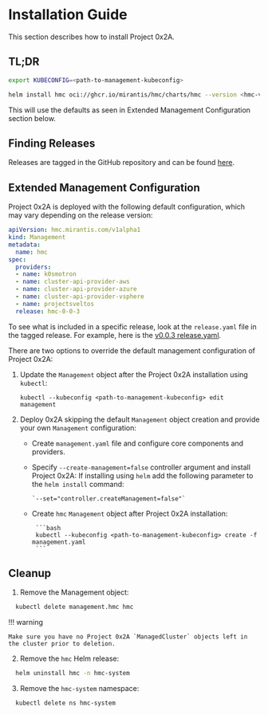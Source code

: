 # Installation Guide

This section describes how to install Project 0x2A.

## TL;DR

```bash
export KUBECONFIG=<path-to-management-kubeconfig>
```

```bash
helm install hmc oci://ghcr.io/mirantis/hmc/charts/hmc --version <hmc-version> -n hmc-system --create-namespace
```

This will use the defaults as seen in Extended Management Configuration section below.

## Finding Releases

Releases are tagged in the GitHub repository and can be found [here](https://github.com/Mirantis/hmc/tags).

## Extended Management Configuration

Project 0x2A is deployed with the following default configuration, which may vary
depending on the release version:

```yaml
apiVersion: hmc.mirantis.com/v1alpha1
kind: Management
metadata:
  name: hmc
spec:
  providers:
  - name: k0smotron
  - name: cluster-api-provider-aws
  - name: cluster-api-provider-azure
  - name: cluster-api-provider-vsphere
  - name: projectsveltos
  release: hmc-0-0-3
```
To see what is included in a specific release, look at the `release.yaml` file in the tagged release.
For example, here is the [v0.0.3 release.yaml](https://github.com/Mirantis/hmc/releases/download/v0.0.3/release.yaml).

There are two options to override the default management configuration of Project 0x2A:

1. Update the `Management` object after the Project 0x2A installation using `kubectl`:

    `kubectl --kubeconfig <path-to-management-kubeconfig> edit management`

2. Deploy 0x2A skipping the default `Management` object creation and provide your
   own `Management` configuration:

	- Create `management.yaml` file and configure core components and providers.
	- Specify `--create-management=false` controller argument and install Project 0x2A:
	  If installing using `helm` add the following parameter to the `helm
	  install` command:

		  `--set="controller.createManagement=false"`

	- Create `hmc` `Management` object after Project 0x2A installation:

           ```bash
           kubectl --kubeconfig <path-to-management-kubeconfig> create -f management.yaml
           ```

## Cleanup

1. Remove the Management object:

  ```bash
	kubectl delete management.hmc hmc
  ```

!!! warning

    Make sure you have no Project 0x2A `ManagedCluster` objects left in the cluster prior to deletion.

2. Remove the `hmc` Helm release:

  ```bash
	helm uninstall hmc -n hmc-system
  ```

3. Remove the `hmc-system` namespace:

  ```bash
	kubectl delete ns hmc-system
  ```